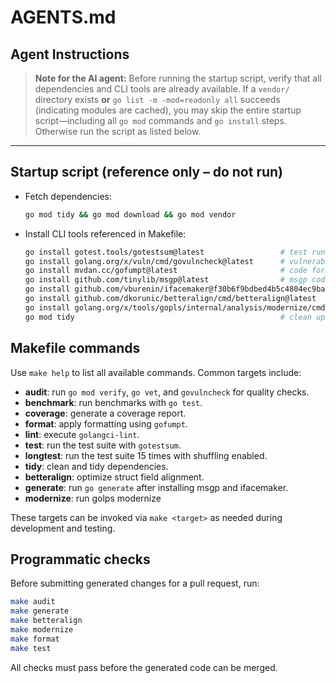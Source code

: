 # AGENTS.md

## Agent Instructions

> **Note for the AI agent:** Before running the startup script, verify that all dependencies and CLI tools are already available. If a `vendor/` directory exists **or** `go list -m -mod=readonly all` succeeds (indicating modules are cached), you may skip the entire startup script—including all `go mod` commands and `go install` steps. Otherwise run the script as listed below.

---

## Startup script (reference only – do not run)

- Fetch dependencies:

  ```bash
  go mod tidy && go mod download && go mod vendor
  ```

- Install CLI tools referenced in Makefile:

  ```bash
  go install gotest.tools/gotestsum@latest                 # test runner
  go install golang.org/x/vuln/cmd/govulncheck@latest      # vulnerability scanner
  go install mvdan.cc/gofumpt@latest                       # code formatter
  go install github.com/tinylib/msgp@latest                # msgp codegen
  go install github.com/vburenin/ifacemaker@f30b6f9bdbed4b5c4804ec9ba4a04a999525c202  # interface impls
  go install github.com/dkorunic/betteralign/cmd/betteralign@latest  # struct alignment
  go install golang.org/x/tools/gopls/internal/analysis/modernize/cmd/modernize@latest
  go mod tidy                                              # clean up go.mod & go.sum
  ```

## Makefile commands

Use `make help` to list all available commands. Common targets include:

- **audit**: run `go mod verify`, `go vet`, and `govulncheck` for quality checks.
- **benchmark**: run benchmarks with `go test`.
- **coverage**: generate a coverage report.
- **format**: apply formatting using `gofumpt`.
- **lint**: execute `golangci-lint`.
- **test**: run the test suite with `gotestsum`.
- **longtest**: run the test suite 15 times with shuffling enabled.
- **tidy**: clean and tidy dependencies.
- **betteralign**: optimize struct field alignment.
- **generate**: run `go generate` after installing msgp and ifacemaker.
- **modernize**: run golps modernize

These targets can be invoked via `make <target>` as needed during development and testing.

## Programmatic checks

Before submitting generated changes for a pull request, run:

```bash
make audit
make generate
make betteralign
make modernize
make format
make test
```

All checks must pass before the generated code can be merged.
